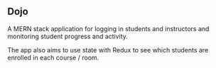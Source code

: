 ## Dojo

A MERN stack application for logging in students and instructors and monitoring student progress and activity. 

The app also aims to use state with Redux to see which students are enrolled in each course / room.
